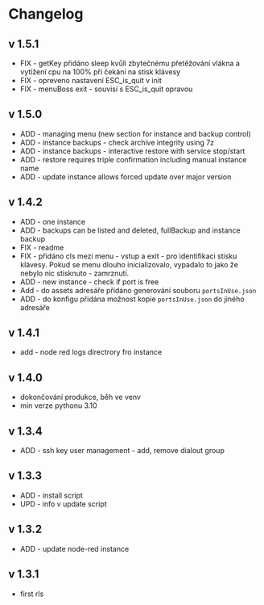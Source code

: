 # Changelog

## v 1.5.1

- FIX - getKey přidáno sleep kvůli zbytečnému přetěžování vlákna a vytížení cpu na 100% při čekání na stisk klávesy
- FIX - opreveno nastavení ESC_is_quit v init
- FIX - menuBoss exit - souvisí s ESC_is_quit opravou

## v 1.5.0

- ADD - managing menu (new section for instance and backup control)
- ADD - instance backups - check archive integrity using 7z
- ADD - instance backups - interactive restore with service stop/start
- ADD - restore requires triple confirmation including manual instance name
- ADD - update instance allows forced update over major version

## v 1.4.2

- ADD - one instance
- ADD - backups can be listed and deleted, fullBackup and instance backup
- FIX - readme
- FIX - přidáno cls mezi menu - vstup a exit - pro identifikaci stisku klávesy. Pokud se menu dlouho inicializovalo, vypadalo to jako že nebylo nic stisknuto - zamrznutí.
- ADD - new instance - check if port is free
- Add - do assets adresáře přidáno generování souboru `portsInUse.json`
- ADD - do konfigu přidána možnost kopie `portsInUse.json` do jiného adresáře

## v 1.4.1

- add - node red logs directrory fro instance

## v 1.4.0

- dokončování produkce, běh ve venv
- min verze pythonu 3.10

## v 1.3.4

- ADD - ssh key user management - add, remove dialout group

## v 1.3.3

- ADD - install script
- UPD - info v update script

## v 1.3.2

- ADD - update node-red instance

## v 1.3.1

- first rls